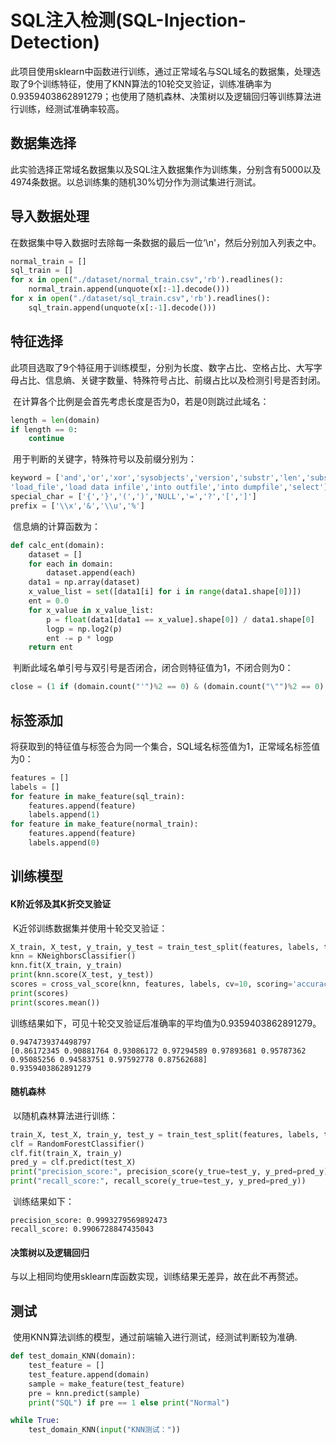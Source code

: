 # SQL注入检测(SQL-Injection-Detection)

​	此项目使用sklearn中函数进行训练，通过正常域名与SQL域名的数据集，处理选取了9个训练特征，使用了KNN算法的10轮交叉验证，训练准确率为0.9359403862891279；也使用了随机森林、决策树以及逻辑回归等训练算法进行训练，经测试准确率较高。

## 数据集选择

​	此实验选择正常域名数据集以及SQL注入数据集作为训练集，分别含有5000以及4974条数据。以总训练集的随机30%切分作为测试集进行测试。

## 导入数据处理

​	在数据集中导入数据时去除每一条数据的最后一位‘\n'，然后分别加入列表之中。

```python
normal_train = []
sql_train = []
for x in open("./dataset/normal_train.csv",'rb').readlines():
    normal_train.append(unquote(x[:-1].decode()))
for x in open("./dataset/sql_train.csv",'rb').readlines():
    sql_train.append(unquote(x[:-1].decode()))
```

## 特征选择

​	此项目选取了9个特征用于训练模型，分别为长度、数字占比、空格占比、大写字母占比、信息熵、关键字数量、特殊符号占比、前缀占比以及检测引号是否封闭。

​	在计算各个比例是会首先考虑长度是否为0，若是0则跳过此域名：

```python
length = len(domain)
if length == 0:
	continue
```
​	用于判断的关键字，特殊符号以及前缀分别为：

```python
keyword = ['and','or','xor','sysobjects','version','substr','len','substring','exists','mid','asc','inner join','xp_cmdshell','exec','having','union','order','information schema',
'load_file','load data infile','into outfile','into dumpfile','select']
special_char = ['{','}','(',')','NULL','=','?','[',']']
prefix = ['\\x','&','\\u','%']
```

​	信息熵的计算函数为：

```python
def calc_ent(domain):
    dataset = []
    for each in domain:
        dataset.append(each)
    data1 = np.array(dataset)
    x_value_list = set([data1[i] for i in range(data1.shape[0])])
    ent = 0.0
    for x_value in x_value_list:
        p = float(data1[data1 == x_value].shape[0]) / data1.shape[0]
        logp = np.log2(p)
        ent -= p * logp
    return ent
```

​	判断此域名单引号与双引号是否闭合，闭合则特征值为1，不闭合则为0：

```python
close = (1 if (domain.count("'")%2 == 0) & (domain.count("\"")%2 == 0) else 0)
```

## 标签添加

​	将获取到的特征值与标签合为同一个集合，SQL域名标签值为1，正常域名标签值为0：

```python
features = []
labels = []
for feature in make_feature(sql_train):
    features.append(feature)
    labels.append(1)
for feature in make_feature(normal_train):
    features.append(feature)
    labels.append(0)
```

## 训练模型

#### K阶近邻及其K折交叉验证

​	K近邻训练数据集并使用十轮交叉验证：

```python
X_train, X_test, y_train, y_test = train_test_split(features, labels, test_size=0.3，random_state=5)
knn = KNeighborsClassifier()
knn.fit(X_train, y_train)
print(knn.score(X_test, y_test))
scores = cross_val_score(knn, features, labels, cv=10, scoring='accuracy')
print(scores)
print(scores.mean())
```

​	训练结果如下，可见十轮交叉验证后准确率的平均值为0.9359403862891279。

```
0.9474739374498797
[0.86172345 0.90881764 0.93086172 0.97294589 0.97893681 0.95787362 0.95085256 0.94583751 0.97592778 0.87562688]
0.9359403862891279
```

#### 随机森林

​	以随机森林算法进行训练：

```python
train_X, test_X, train_y, test_y = train_test_split(features, labels, test_size=0.3, random_state=5)
clf = RandomForestClassifier()
clf.fit(train_X, train_y)
pred_y = clf.predict(test_X)
print("precision_score:", precision_score(y_true=test_y, y_pred=pred_y))
print("recall_score:", recall_score(y_true=test_y, y_pred=pred_y))
```

​	训练结果如下：

```
precision_score: 0.9993279569892473
recall_score: 0.9906728847435043
```

#### 决策树以及逻辑回归

​	与以上相同均使用sklearn库函数实现，训练结果无差异，故在此不再赘述。

## 测试

​	使用KNN算法训练的模型，通过前端输入进行测试，经测试判断较为准确.

```python
def test_domain_KNN(domain):
    test_feature = []
    test_feature.append(domain)
    sample = make_feature(test_feature)
    pre = knn.predict(sample)
    print("SQL") if pre == 1 else print("Normal")

while True:
    test_domain_KNN(input("KNN测试："))
```

